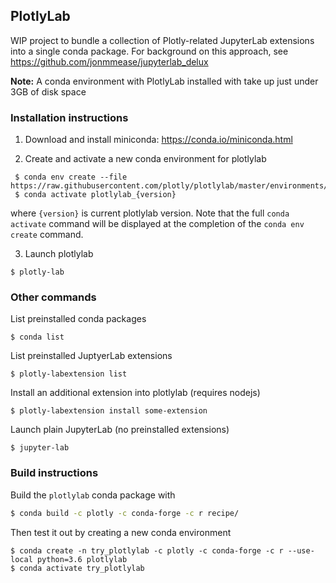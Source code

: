 ## PlotlyLab
WIP project to bundle a collection of Plotly-related JupyterLab extensions
into a single conda package.  For background on this approach,
see https://github.com/jonmmease/jupyterlab_delux

**Note:** A conda environment with PlotlyLab installed with take up just
under 3GB of disk space

### Installation instructions

 1. Download and install miniconda: https://conda.io/miniconda.html
 
 2. Create and activate a new conda environment for plotlylab
 
```
 $ conda env create --file https://raw.githubusercontent.com/plotly/plotlylab/master/environments/plotlylab.yaml
 $ conda activate plotlylab_{version}
``` 

where `{version}` is current plotlylab version. Note that the full
`conda activate` command will be displayed at the completion of the
`conda env create` command.

 3. Launch plotlylab
 
```
$ plotly-lab
```
 
### Other commands

List preinstalled conda packages
```
$ conda list
```

List preinstalled JuptyerLab extensions

```
$ plotly-labextension list
```
 
Install an additional extension into plotlylab (requires nodejs)
```
$ plotly-labextension install some-extension
```

Launch plain JupyterLab (no preinstalled extensions)
```
$ jupyter-lab
```
 
### Build instructions
Build the `plotlylab` conda package with
```bash
$ conda build -c plotly -c conda-forge -c r recipe/
```

Then test it out by creating a new conda environment

```
$ conda create -n try_plotlylab -c plotly -c conda-forge -c r --use-local python=3.6 plotlylab
$ conda activate try_plotlylab
```
